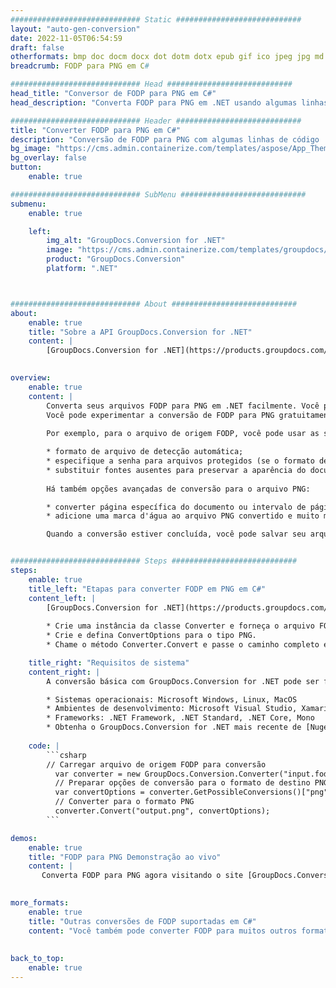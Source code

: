 ```yaml
---
############################# Static ############################
layout: "auto-gen-conversion"
date: 2022-11-05T06:54:59
draft: false
otherformats: bmp doc docm docx dot dotm dotx epub gif ico jpeg jpg md odt ott pdf png psd rtf tex tif tiff txt xps
breadcrumb: FODP para PNG em C#

############################# Head ############################
head_title: "Conversor de FODP para PNG em C#"
head_description: "Converta FODP para PNG em .NET usando algumas linhas de código. Use a API de conversão de documentos do GroupDocs para converter mais de 160 formatos de arquivo."

############################# Header ############################
title: "Converter FODP para PNG em C#"
description: "Conversão de FODP para PNG com algumas linhas de código .NET"
bg_image: "https://cms.admin.containerize.com/templates/aspose/App_Themes/V3/images/bg/header1.png"
bg_overlay: false
button:
    enable: true

############################# SubMenu ############################
submenu:
    enable: true

    left:
        img_alt: "GroupDocs.Conversion for .NET"
        image: "https://cms.admin.containerize.com/templates/groupdocs/images/product-logos/90x90-noborder/groupdocs-conversion-net.png"
        product: "GroupDocs.Conversion"
        platform: ".NET"



############################# About ############################
about:
    enable: true
    title: "Sobre a API GroupDocs.Conversion for .NET"
    content: |
        [GroupDocs.Conversion for .NET](https://products.groupdocs.com/conversion/net/) pode ser usado para converter Microsoft Word, Excel, PowerPoint, PDF, Visio e outros formatos. GroupDocs.Conversion é uma API independente que é adequada para sistemas internos e de back-end onde é necessário alto desempenho. Não depende de nenhum software como Microsoft ou Open Office.
    

overview:
    enable: true
    content: |
        Converta seus arquivos FODP para PNG em .NET facilmente. Você pode usar apenas algumas linhas de código C# em qualquer plataforma de sua escolha, como - Windows, Linux, macOS.
        Você pode experimentar a conversão de FODP para PNG gratuitamente e avaliar a qualidade dos resultados da conversão. Juntamente com cenários de conversão de arquivo simples, você pode tentar opções mais avançadas para carregar o arquivo de origem FODP e para salvar o resultado de saída PNG. 
        
        Por exemplo, para o arquivo de origem FODP, você pode usar as seguintes opções de carregamento:

        * formato de arquivo de detecção automática;
        * especifique a senha para arquivos protegidos (se o formato de arquivo suportar);
        * substituir fontes ausentes para preservar a aparência do documento.
        
        Há também opções avançadas de conversão para o arquivo PNG:

        * converter página específica do documento ou intervalo de páginas;
        * adicione uma marca d'água ao arquivo PNG convertido e muito mais.

        Quando a conversão estiver concluída, você pode salvar seu arquivo PNG no caminho do arquivo local ou em qualquer armazenamento de terceiros, como FTP, Amazon S3, Google Drive, Dropbox etc. Observe - para converter FODP para {{ TO}} não há necessidade de nenhum software adicional instalado - como MS Office, Open Office, Adobe Acrobat Reader etc.


############################# Steps ############################
steps:
    enable: true
    title_left: "Etapas para converter FODP em PNG em C#"
    content_left: |
        [GroupDocs.Conversion for .NET](https://products.groupdocs.com/conversion/net/) torna mais fácil para os desenvolvedores converter um arquivo FODP para PNG com algumas linhas de código.
        
        * Crie uma instância da classe Converter e forneça o arquivo FODP com o caminho completo
        * Crie e defina ConvertOptions para o tipo PNG.
        * Chame o método Converter.Convert e passe o caminho completo e o formato (PNG) como parâmetro

    title_right: "Requisitos de sistema"
    content_right: |
        A conversão básica com GroupDocs.Conversion for .NET pode ser feita em apenas algumas etapas simples. Nossas APIs são suportadas em todas as principais plataformas e sistemas operacionais. Antes de executar o código abaixo, certifique-se de ter os seguintes pré-requisitos instalados em seu sistema.

        * Sistemas operacionais: Microsoft Windows, Linux, MacOS
        * Ambientes de desenvolvimento: Microsoft Visual Studio, Xamarin, MonoDevelop
        * Frameworks: .NET Framework, .NET Standard, .NET Core, Mono
        * Obtenha o GroupDocs.Conversion for .NET mais recente de [Nuget](https://www.nuget.org/packages/groupdocs.conversion)
         
    code: |
        ```csharp    
        // Carregar arquivo de origem FODP para conversão
          var converter = new GroupDocs.Conversion.Converter("input.fodp");
          // Preparar opções de conversão para o formato de destino PNG
          var convertOptions = converter.GetPossibleConversions()["png"].ConvertOptions;
          // Converter para o formato PNG
          converter.Convert("output.png", convertOptions);
        ```

demos:
    enable: true
    title: "FODP para PNG Demonstração ao vivo"
    content: |
       Converta FODP para PNG agora visitando o site [GroupDocs.Conversion App](https://products.groupdocs.app/conversion/family). A demonstração online tem as seguintes vantagens
          

more_formats:
    enable: true
    title: "Outras conversões de FODP suportadas em C#"
    content: "Você também pode converter FODP para muitos outros formatos de arquivo. Por favor, veja a lista abaixo."
       
       
back_to_top:
    enable: true
---
```

